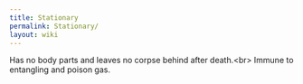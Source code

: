 ```yaml
---
title: Stationary
permalink: Stationary/
layout: wiki
---
```




Has no body parts and leaves no corpse behind after death.&lt;br&gt;
Immune to entangling and poison gas.